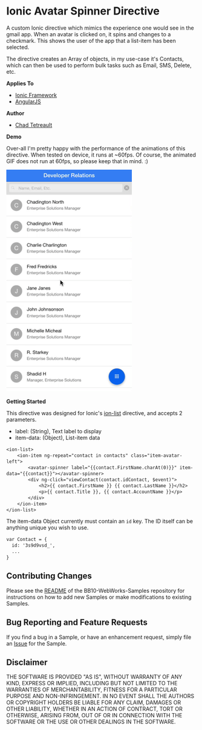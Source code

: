 # Ionic Avatar Spinner Directive

A custom Ionic directive which mimics the experience one would see in the gmail app. When an avatar is clicked on, it spins and changes to a checkmark. This shows the user of the app that a list-item has been selected.

The directive creates an Array of objects, in my use-case it's Contacts, which can then be used to perform bulk tasks such as Email, SMS, Delete, etc.

**Applies To**

* [Ionic Framework](http://www.ionicframework.com)
* [AngularJS](http://angularjs.org/)

**Author**

* [Chad Tetreault](http://www.twitter.com/chadtatro)

**Demo**

Over-all I'm pretty happy with the performance of the animations of this directive. When tested on device, it runs at ~60fps. Of course, the animated GIF does not run at 60fps, so please keep that in mind. :)

![image](demo.gif)

**Getting Started**

This directive was designed for Ionic's [ion-list](http://ionicframework.com/docs/api/directive/ionList/) directive, and accepts 2 parameters.

- label: (String), Text label to display
- item-data: (Object), List-item data

```
<ion-list>
    <ion-item ng-repeat="contact in contacts" class="item-avatar-left">
        <avatar-spinner label="{{contact.FirstName.charAt(0)}}" item-data="{{contact}}"></avatar-spinner>
        <div ng-click="viewContact(contact.idContact, $event)">
            <h2>{{ contact.FirstName }} {{ contact.LastName }}</h2>
            <p>{{ contact.Title }}, {{ contact.AccountName }}</p>
        </div>
    </ion-item>
</ion-list>
```

The item-data Object currently must contain an `id` key. The ID itself can be anything unique you wish to use.

```
var Contact = {
  id: '3s9d9vsd_',
  ...
}
```

## Contributing Changes

Please see the [README](https://github.com/blackberry/BB10-WebWorks-Samples) of the BB10-WebWorks-Samples repository for instructions on how to add new Samples or make modifications to existing Samples.

## Bug Reporting and Feature Requests

If you find a bug in a Sample, or have an enhancement request, simply file an [Issue](https://github.com/blackberry/BB10-WebWorks-Samples/issues) for the Sample.

## Disclaimer

THE SOFTWARE IS PROVIDED "AS IS", WITHOUT WARRANTY OF ANY KIND, EXPRESS OR IMPLIED, INCLUDING BUT NOT LIMITED TO THE WARRANTIES OF MERCHANTABILITY, FITNESS FOR A PARTICULAR PURPOSE AND NON-INFRINGEMENT. IN NO EVENT SHALL THE AUTHORS OR COPYRIGHT HOLDERS BE LIABLE FOR ANY CLAIM, DAMAGES OR OTHER LIABILITY, WHETHER IN AN ACTION OF CONTRACT, TORT OR OTHERWISE, ARISING FROM, OUT OF OR IN CONNECTION WITH THE SOFTWARE OR THE USE OR OTHER DEALINGS IN THE SOFTWARE.
